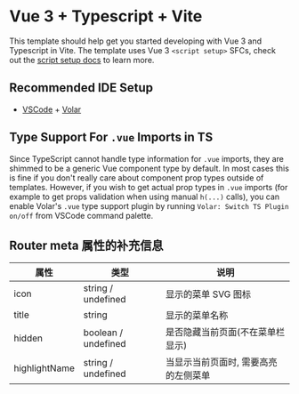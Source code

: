 <!--
 * @Autor: ll
 * @Date: 2022-03-01 13:38:32
 * @Description: 项目描述文件
-->

# Vue 3 + Typescript + Vite

This template should help get you started developing with Vue 3 and Typescript in Vite. The template uses Vue 3 `<script setup>` SFCs, check out the [script setup docs](https://v3.vuejs.org/api/sfc-script-setup.html#sfc-script-setup) to learn more.

## Recommended IDE Setup

- [VSCode](https://code.visualstudio.com/) + [Volar](https://marketplace.visualstudio.com/items?itemName=johnsoncodehk.volar)

## Type Support For `.vue` Imports in TS

Since TypeScript cannot handle type information for `.vue` imports, they are shimmed to be a generic Vue component type by default. In most cases this is fine if you don't really care about component prop types outside of templates. However, if you wish to get actual prop types in `.vue` imports (for example to get props validation when using manual `h(...)` calls), you can enable Volar's `.vue` type support plugin by running `Volar: Switch TS Plugin on/off` from VSCode command palette.

## Router meta 属性的补充信息

| 属性          | 类型                | 说明                                 |
| ------------- | ------------------- | ------------------------------------ |
| icon          | string / undefined  | 显示的菜单 SVG 图标                  |
| title         | string              | 显示的菜单名称                       |
| hidden        | boolean / undefined | 是否隐藏当前页面(不在菜单栏显示)     |
| highlightName | string / undefined  | 当显示当前页面时, 需要高亮的左侧菜单 |
